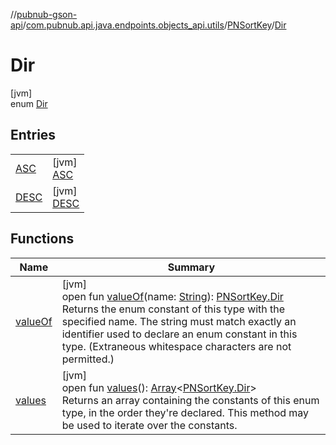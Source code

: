 //[pubnub-gson-api](../../../../index.md)/[com.pubnub.api.java.endpoints.objects_api.utils](../../index.md)/[PNSortKey](../index.md)/[Dir](index.md)

# Dir

[jvm]\
enum [Dir](index.md)

## Entries

| | |
|---|---|
| [ASC](-a-s-c/index.md) | [jvm]<br>[ASC](-a-s-c/index.md) |
| [DESC](-d-e-s-c/index.md) | [jvm]<br>[DESC](-d-e-s-c/index.md) |

## Functions

| Name | Summary |
|---|---|
| [valueOf](value-of.md) | [jvm]<br>open fun [valueOf](value-of.md)(name: [String](https://docs.oracle.com/javase/8/docs/api/java/lang/String.html)): [PNSortKey.Dir](index.md)<br>Returns the enum constant of this type with the specified name. The string must match exactly an identifier used to declare an enum constant in this type. (Extraneous whitespace characters are not permitted.) |
| [values](values.md) | [jvm]<br>open fun [values](values.md)(): [Array](https://kotlinlang.org/api/core/kotlin-stdlib/kotlin/-array/index.html)&lt;[PNSortKey.Dir](index.md)&gt;<br>Returns an array containing the constants of this enum type, in the order they're declared. This method may be used to iterate over the constants. |
